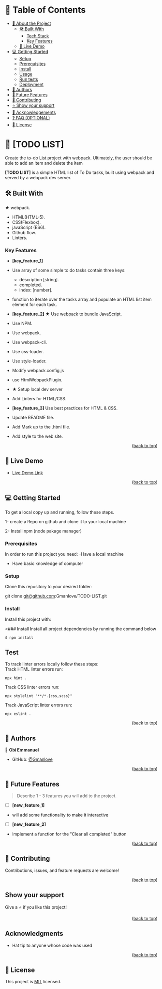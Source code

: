 <a name="readme-top"></a>

<!-- TABLE OF CONTENTS -->

# 📗 Table of Contents

- [📖 About the Project](#about-project)
  - [🛠 Built With](#built-with)
    - [Tech Stack](#tech-stack)
    - [Key Features](#key-features)
  - [🚀 Live Demo](#live-demo)
- [💻 Getting Started](#getting-started)
  - [Setup](#setup)
  - [Prerequisites](#prerequisites)
  - [Install](#install)
  - [Usage](#usage)
  - [Run tests](#run-tests)
  - [Deployment](#triangular_flag_on_post-deployment)
- [👥 Authors](#authors)
- [🔭 Future Features](#future-features)
- [🤝 Contributing](#contributing)
- [⭐️ Show your support](#support)
- [🙏 Acknowledgements](#acknowledgements)
- [❓ FAQ (OPTIONAL)](#faq)
- [📝 License](#license)

<!-- PROJECT DESCRIPTION -->

# 📖 [TODO LIST] <a name="about-project"></a>

Create the to-do List project with webpack. Ultimately, the user should be able to add an item and delete the item

**[TODO LIST]** is a simple HTML list of To Do tasks,
built using webpack and served by a webpack dev server.

## 🛠 Built With <a name="built-with"></a>
★ webpack.
- HTML(HTML-5).
- CSS(Flexbox).
- javaScript (ES6).
- Github flow.
- Linters.

<!-- Features -->

### Key Features <a name="key-features"></a>

- **[key_feature_1]** 
- Use array of some simple to do tasks contain three keys:
  - description [string].
  - completed.
  - index: [number].
- function to iterate over the tasks array and populate an HTML list item element for each task.

- **[key_feature_2]**
 ★ Use webpack to bundle JavaScript.
- Use NPM.
- Use webpack.
- Use webpack-cli.
- Use css-loader.
- Use style-loader.
- Modify webpack.config.js
- use HtmlWebpackPlugin.
- ★ Setup local dev server
- Add Linters for HTML/CSS.

- **[key_feature_3]**
 Use best practices for HTML & CSS.
- Update README file.
- Add Mark up to the .html file.
- Add style to the web site.

<p align="right">(<a href="#readme-top">back to top</a>)</p>

<!-- LIVE DEMO -->

## 🚀 Live Demo <a name="live-demo"></a>

- [Live Demo Link]()

<p align="right">(<a href="#readme-top">back to top</a>)</p>

<!-- GETTING STARTED -->

## 💻 Getting Started <a name="getting-started"></a>

To get a local copy up and running, follow these steps.

1- create a Repo on github and clone it to your local machine

2- Install npm (node pakage manager)
### Prerequisites

In order to run this project you need:
-Have a local machine
- Have basic knowledge of computer


### Setup

Clone this repository to your desired folder:

git clone git@github.com:Gmanlove/TODO-LIST.git

### Install

Install this project with:

<### Install
Install all project dependencies by running the command below
```
$ npm install
```

## Test
To track linter errors locally follow these steps:  
Track HTML linter errors run:
```
npx hint .
```
Track CSS linter errors run:
```
npx stylelint "**/*.{css,scss}"
```
Track JavaScript linter errors run:
```
npx eslint .
```

<p align="right">(<a href="#readme-top">back to top</a>)</p>

<!-- AUTHORS -->

## 👥 Authors <a name="authors"></a>

👤 **Obi Emmanuel**

- GitHub: [@Gmanlove](https://github.com/Gmanlove)


<p align="right">(<a href="#readme-top">back to top</a>)</p>

<!-- FUTURE FEATURES -->

## 🔭 Future Features <a name="future-features"></a>

> Describe 1 - 3 features you will add to the project.

- [ ] **[new_feature_1]**
- will add some functionality to make it interactive

- [ ] **[new_feature_2]**
- Implement a function for the "Clear all completed" button

<p align="right">(<a href="#readme-top">back to top</a>)</p>

<!-- CONTRIBUTING -->

## 🤝 Contributing

Contributions, issues, and feature requests are welcome!  

<p align="right">(<a href="#readme-top">back to top</a>)</p>

<!-- SUPPORT -->

## Show your support

Give a ⭐️ if you like this project!

<p align="right">(<a href="#readme-top">back to top</a>)</p>

<!-- ACKNOWLEDGEMENTS -->

## Acknowledgments

- Hat tip to anyone whose code was used


<p align="right">(<a href="#readme-top">back to top</a>)</p>

<!-- LICENSE -->

## 📝 License <a name="license"></a>

This project is [MIT](./MIT.md) licensed.